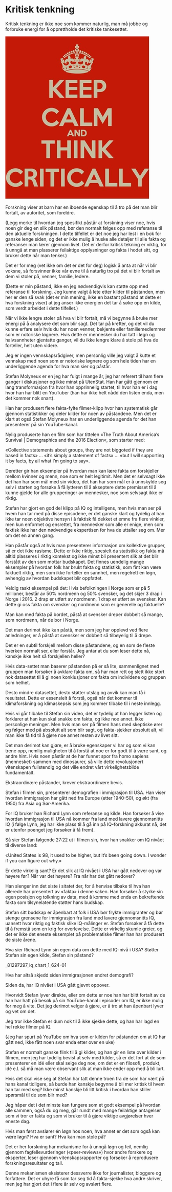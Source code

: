 # Kritisk tenkning

Kritisk tenkning er ikke noe som kommer naturlig, man må jobbe og forbruke energi for å opprettholde det kritiske tankesettet.

![](keep_calm_think_critically.jpg)

Forskning viser at barn har en iboende egenskap til å tro på det man blir fortalt, av autoritet, som foreldre.

(Legg merke til hvordan jeg spesifikt påstår at forskning viser noe, hvis noen gir deg en slik påstand, bør den normalt følges opp med referanse til den aktuelle forskningen. I dette tilfellet er det noe jeg har lest i en bok for ganske lenge siden, og det er ikke mulig å huske alle detaljer til alle fakta og referanser man lærer gjennom livet. Det er derfor kritisk tekning er viktig, for å unngå at man plasserer feilaktige opplysninger og fakta i hodet sitt, og bruker dette når man tenker.)

Det er for meg (vet ikke om det er det for deg) logisk å anta at når vi blir voksne, så forsvinner ikke vår evne til å naturlig tro på det vi blir fortalt av dem vi stoler på, venner, familie, ledere.

(Dette er min påstand, ikke en jeg nødvendigvis kan støtte opp med referanse til forskning. Jeg kunne valgt å lete etter kilder til påstanden, men her er den så svak (det er min mening, ikke en bastant påstand at dette er hva forskning viser) at jeg anser ikke energien det tar å søke opp en kilde, som verdt arbeidet i dette tilfellet.)

Når vi ikke lengre stoler på hva vi blir fortalt, må vi begynne å bruke mer energi på å analysere det som blir sagt. Det tar på krefter, og det vil du kunne erfare selv hvis du har noen venner, bekjente eller familiemedlemmer som er notoriske løgnere. Hvis dette er mennesker du har tatt i løgn og halvsannheter gjentatte ganger, vil du ikke lengre klare å stole på hva de forteller, helt uten videre.

Jeg er ingen vennskapsrådgiver, men personlig ville jeg valgt å kutte et vennskap med noen som er notoriske løgnere og som hele tiden har en underliggende agenda for hva man sier og påstår.

Stefan Molyneux er en jeg har fulgt i mange år, jeg har referert til ham flere ganger i diskusjoner og ikke minst på UtenStat. Han har gått gjennom en lang transformasjon fra hvor han opprinnelig startet, til hvor han er i dag hvor han har blitt en YouTuber (han har ikke helt nådd den listen enda, men det kommer nok snart).

Han har produsert flere fakta-fylte filmer-klipp hvor han systematisk går gjennom statistikker og deler kilder for noen av påstandene. Men det er klart at også Stefan Molyneux har en underliggende agenda for det han presenterer på sin YouTube-kanal.

Nylig produserte han en film som har tittelen «The Truth About America’s Survival | Demographics and the 2016 Election«, som starter med:

«Collective statements about groups, they are not biggoted if they are based in facts» … «it’s simply a statement of facts» … «but I will supporting it by facts, by all what I’m going to say».

Deretter gir han eksempler på hvordan man kan lære fakta om forskjeller mellom kvinner og menn, noe som er helt legitimit. Men det er selvsagt ikke det han har som mål med sin video, det han har som mål er å unnskylde seg selv i starten og forsøke å få lytteren til å akseptere dette premisset til å kunne gjelde for alle grupperinger av mennesker, noe som selvsagt ikke er riktig.

Stefan har gjort en god del klipp på IQ og intelligens, men hvis man ser på hvem han tar med på disse episodene, er det ganske klart og tydelig at han ikke tar noen objektive hensyn i å faktisk få dekket et emne fra flere vinkler, men kun enformet og ensrettet, fra mennesker som alle er enige, men som faktisk ikke har den nødvendige ekspertisen for hva de uttaller seg om. Mer om det en annen gang.

Han påstår også at hvis man presenterer informasjon om kollektive grupper, så er det ikke rasisme. Dette er ikke riktig, spesielt da statistikk og fakta må alltid plasseres i riktig kontekst og ikke minst bli presentert slik at det blir forstått av den som mottar budskapet. Det finnes uendelig mange eksempler på hvordan folk har brukt fakta og statistikk, som fint kan være faktuelt riktig, men som ikke forteller en sannhet, men regelrett en løgn, avhengig av hvordan budskapet blir oppfattet.

Veldig raskt eksempel på det: Hvis befolkningen i Norge som er på 5 millioner, består av 50% nordmenn og 50% svensker, og det skjer 3 drap i Norge i 2016. 2 drap er utført av nordmenn, 1 drap er utført av svensker. Kan dette gi oss fakta om svensker og nordmenn som er generelle og faktuelle?

Man kan med fakta på bordet, påstå at svensker dreper dobbelt så mange, som nordmenn, når de bor i Norge.

Det man derimot ikke kan påstå, men som jeg har opplevd ved flere anledninger, er å påstå at svensker er dobbelt så tilbøyelig til å drepe.

Det er en subtil forskjell mellom disse påstandene, og en som de fleste hverken normalt ser, eller forstår. Jeg antar at du som leser dette nå, kanskje ikke helt så forskjellen heller?

Hvis data-settet man baserer påstanden på er så lite, sammenlignet med gruppen man forsøker å avklare fakta om, så har man rett og slett ikke stort nok datasettet til å gi noen konklusjoner om fakta om individene og gruppen som helhet.

Desto mindre datasettet, desto støtter utslag og avvik kan man få i resultatet. Dette er essensielt å forstå, også når det kommer til klimaforskning og klimaskepsis som jeg kommer tilbake til i neste innlegg.

Hvis vi går tilbake til Stefan sin video, det er tydelig at han legger listen og forklarer at han kun skal snakke om fakta, og ikke noe annet. Ikke personlige meninger. Men hvis man ser på filmen hans  med skeptiske ører og følger med på absolutt alt som blir sagt, og fakta-sjekker absolutt alt, vil man ikke få tid til å gjøre noe annet resten av livet sitt.

Det man derimot kan gjøre, er å bruke egenskaper vi har og som vi kan trene opp, nemlig muligheten til å forstå at noe er for godt til å være sant, og andre hint. Hvis noen påstår at de har funnet spor fra homo sapiens (mennesket) sammen med dinosaurer, så ville dette revolusjonert vitenskapen fullstendig og det ville endret vårt virkelighetsbilde fundamentalt.

Ekstraordinære påstander, krever ekstraordinære bevis.

Stefan i filmen sin, presenterer demografien i immigrasjon til USA. Han viser hvordan immigrasjon har gått ned fra Europe (etter 1940-50), og økt (fra 1950) fra Asia og Sør-Amerika.

For IQ bruker han Richard Lynn som referanse og kilde. Han forsøker å vise hvordan immigrasjon til USA nå kommer fra land med lavere gjennomsnitts IQ (i følge Lynn, jeg har ikke plass til å gå inn på IQ-forskning akkurat nå, det er utenfor poenget jeg forsøker å få frem).

Så sier Stefan følgende 27:22 ut i filmen sin, hvor han snakker om IQ nivået til diverse land:

«United States is 98, it used to be higher, but it’s been going down. I wonder if you can figure out why.»

Er dette virkelig sant? Er det slik at IQ nivået i USA har gått nedover og var høyere før? Når var det høyere? Fra når har det gått nedover?

Han slenger inn det siste i sitatet der, for å henvise tilbake til hva han allerede har presentert av «fakta» i denne saken. Han forsøker å styrke sin egen posisjon og tolkning av data, med å komme med enda en bekreftende fakta som tilsynelatende støtter hans budskap.

Stefan sitt budskap er åpenbart at folk i USA bør frykte immigranter og bør stenge grensene for immigrasjon fra land med lavere gjennomsnitts IQ, uansett hvor riktig og faktisk slike IQ-målinger er. Stefan forsøker å få dette til å fremstå som en krig for overlevelse. Dette er virkelig skumle greier, og det er ikke det eneste eksemplet på problematiske filmer han har produsert de siste årene.

Hva sier Richard Lynn sin egen data om dette med IQ-nivå i USA? Støtter Stefan sin egen kilde, Stefan sin påstand?

_81297297_iq_chart_1_624-01

Hva har altså skjedd siden immigrasjonen endret demografi?

Siden da, har IQ nivået i USA gått gjevnt oppover.

Hvorvidt Stefan lyver direkte, eller om dette er noe han har blitt fortalt av de han har hatt på besøk på sin YouTube-kanal i episoder om IQ, er ikke mulig for meg å vite. Det jeg derimot velger å gjøre, er å tro at han åpenbart lyver og vet om det.

Jeg tror ikke Stefan er dum nok til å ikke sjekke dette, og han har lagd en hel rekke filmer på IQ.

(Jeg har spurt på YouTube om hva som er kilden for påstanden om at IQ har gått ned, ikke fått noen svar enda etter over en uke)

Stefan er normalt ganske flink til å gi kilder, og han gir en liste over kilder i filmen, men jeg har tydelig bevist at selv med kilder, så er det fort at de som presenterer en idé eller skal selge deg noe, om det er en filosofi, produkt, idé e.l. så må man være observant slik at man ikke ender opp med å bli lurt.

Hvis det skal vise seg at Stefan har tatt denne troen fra de som har vært på hans kanal tidligere, så burde han kanskje begynne å bli mer kritisk til hvem han tar med seg? Ikke minst kanskje bli litt kritisk i hvordan han stiller spørsmål til de som blir med?

Jeg håper det i det minste kan fungere som et godt eksempel på hvordan alle sammen, også du og meg, går rundt med mange feilaktige antagelser som vi tror er fakta og som vi bruker til å gjøre viktige avgjørelser hver eneste dag.

Hvis man først avslører én løgn hos noen, hva annet er det som også kan være løgn? Hva er sant? Hva kan man stole på?

Det er her forskning har mekanisme for å unngå løgn og feil, nemlig gjennom fagfellevurderinger («peer-reviews») hvor andre forskere og eksperter, leser gjennom vitenskapsrapporter og forsøker å reprodusere forskningsresultater og tall.

Denne mekanismen eksisterer dessverre ikke for journalister, bloggere og forfattere. Det er uhyre få som tar seg tid å fakta-sjekke hva andre skriver, men jeg har gjort det i flere år selv og avslørt flere.